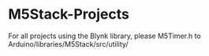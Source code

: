 # M5Stack-Projects
For all projects using the Blynk library, please M5Timer.h to Arduino/libraries/M5Stack/src/utility/
